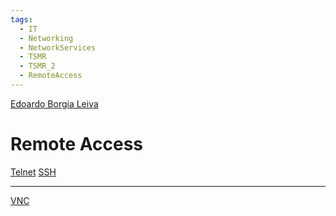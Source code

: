 ```yaml
---
tags:
  - IT
  - Networking
  - NetworkServices
  - TSMR
  - TSMR_2
  - RemoteAccess
---
```

[Edoardo Borgia Leiva](https://edoardo-b-leiva.github.io)
# Remote Access
[Telnet](telnet/telnet.md)
[SSH](SSH/SSH.md)

---
[VNC](VNC/VNC.md)